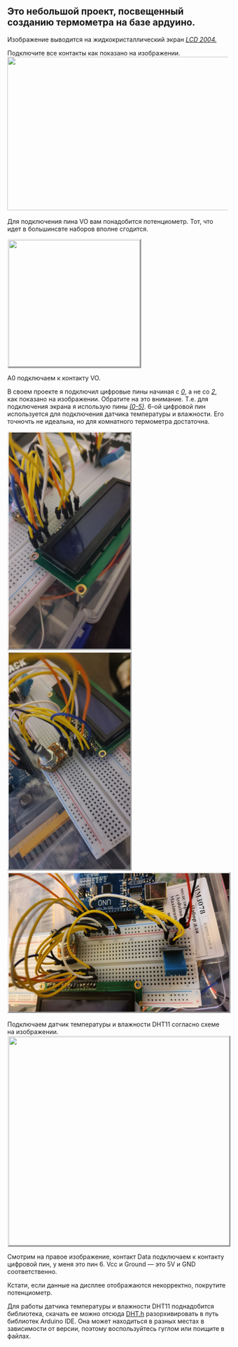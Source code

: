 <h2>Это небольшой проект, посвещенный созданию термометра на базе ардуино.</h2>
<p></p>
<p>Изображение выводится на жидкокристаллический экран <span style="text-decoration: underline;"><em>LCD 2004.</em></span><span style="text-decoration: underline;"><em></em></span></p>
<p>Подключите все контакты как показано на изображении.<img src="https://iarduino.ru/img/upload/ec1b127e9972f382e70c63734c2d44b2.jpg" alt="" width="627" height="350" /></p>
<p>Для подключения пина VO вам понадобится потенциометр. Тот, что идет в большинсвте наборов вполне сгодится.</p>
<p><img src="https://arduinomaster.ru/wp-content/uploads/2017/09/2_20_11-300x289.jpg" width="300" height="289" style="border-style: outset;" alt="" /></p>
<p>А0 подключаем к контакту VO.&nbsp;</p>
<p>В своем проекте я подключил цифровые пины начиная с <span style="text-decoration: underline;"><em>0</em></span>, а не со <span style="text-decoration: underline;"><em>2</em></span>, как показано на изображении. Обратите на это внимание. Т.е. для подключения экрана я использую пины <span style="text-decoration: underline;"><em>(0-5)</em></span>. 6-ой цифровой пин используется для подключения датчика температуры и влажности. Его точночть не идеальна, но для комнатного термометра достаточна.</p>
<p><img src="https://github.com/arfshukhov/arduterm/blob/main/photos/photo_2023-01-15_19-26-53.jpg?raw=true" alt="" width="278" height="493" style="border-style: outset;" /><img src="https://github.com/arfshukhov/arduterm/blob/main/photos/photo_2023-01-15_19-26-55.jpg?raw=true" alt="" width="278" height="494" style="border-style: outset;" /><img src="https://github.com/arfshukhov/arduterm/blob/main/photos/photo_2023-01-15_19-26-50.jpg?raw=true" alt="" width="562" height="316" style="border-style: outset;" /></p>
<p>Подключаем датчик температуры и влажности DHT11 согласно схеме на изображении.<img src="https://arduinoplus.ru/wp-content/uploads/2018/04/raspinovka-dht11.jpg.webp" alt="" style="border-style: outset;" width="600" height="476" /></p>
<p>Смотрим на правое изображение, контакт Dаta подключаем к контакту&nbsp; цифровой пин, у меня это пин 6. Vcc и Ground&nbsp;&mdash; это 5V и GND соответственно.</p>
<p>Кстати, если данные на дисплее отображаются некорректно, покрутите потенциометр.</p>
<p>Для работы датчика температуры и влажности DHT11 поднадобится библиотека, скачать ее можно отсюда&nbsp;<a href="https://drive.google.com/file/d/131vhl3eJOa_6Fvbp3SMCez-BnVBkMQFg/view">DHT.h</a>&nbsp;разорхивировать в путь библиотек Arduino IDE. Она может находиться в разных местах в зависимости от версии, поэтому воспользуйтесь гуглом или поищите в файлах.<a href="https://drive.google.com/file/d/131vhl3eJOa_6Fvbp3SMCez-BnVBkMQFg/view"></a></p>
<p></p>
